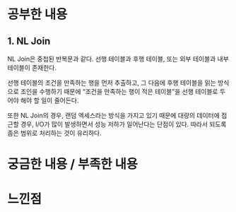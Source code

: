 # 공부한 내용

## 1. NL Join

NL Join은 중첩된 반복문과 같다. 선행 테이블과 후행 테이블, 또는 외부 테이블과 내부 테이블이 존재한다.

선행 테이블의 조건을 만족하는 행을 먼저 추출하고, 그 다음에 후행 테이블을 읽는 방식으로 조인을 수행하기 때문에 “조건을 만족하는 행이 적은 테이블”을 선행 테이블로 두어야 해야 할 일이 줄어든다.

또한 NL Join의 경우, 랜덤 엑세스라는 방식을 가지고 있기 때문에 대량의 데이터에 접근할 경우, I/O가 많이 발생하면서 성능 저하가 일어난다는 단점이 있다. 따라서 되도록 좁은 범위로 처리하는 것이 유리하다.

# 궁금한 내용 / 부족한 내용


# 느낀점
